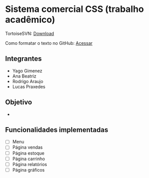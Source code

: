 # **Sistema comercial CSS (trabalho acadêmico)**

TortoiseSVN: [Download](http://c3sl.dl.osdn.jp/storage/g/t/to/tortoisesvn/1.10.1/Application/TortoiseSVN-1.10.1.28295-x64-svn-1.10.2.msi)

Como formatar o texto no GitHub: [Acessar](https://help.github.com/articles/basic-writing-and-formatting-syntax/)

## **Integrantes**

- Yago Gimenez
- Ana Beatriz
- Rodrigo Araujo
- Lucas Praxedes

## **Objetivo**

-

## **Funcionalidades implementadas**

- [ ] Menu
- [ ] Página vendas
- [ ] Página estoque
- [ ] Página carrinho
- [ ] Página relatórios
- [ ] Página gráficos
